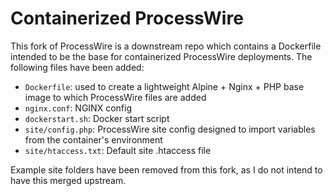 # Containerized ProcessWire

This fork of ProcessWire is a downstream repo which contains a Dockerfile intended to be the base for containerized ProcessWire deployments. The following files have been added:

- `Dockerfile`: used to create a lightweight Alpine + Nginx + PHP base image to which ProcessWire files are added
- `nginx.conf`: NGINX config
- `dockerstart.sh`: Docker start script
- `site/config.php`: ProcessWire site config designed to import variables from the container's environment
- `site/htaccess.txt`: Default site .htaccess file

Example site folders have been removed from this fork, as I do not intend to have this merged upstream.